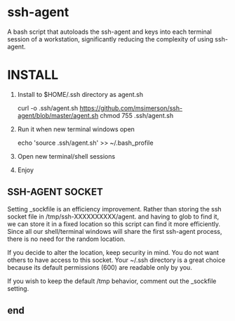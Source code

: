 # ssh-agent

A bash script that autoloads the ssh-agent and keys into each terminal session
of a workstation, significantly reducing the complexity of using ssh-agent.


# INSTALL

1. Install to $HOME/.ssh directory as agent.sh

   curl -o .ssh/agent.sh https://github.com/msimerson/ssh-agent/blob/master/agent.sh
   chmod 755 .ssh/agent.sh

2. Run it when new terminal windows open

   echo 'source .ssh/agent.sh' >> ~/.bash\_profile

3. Open new terminal/shell sessions

4. Enjoy


## SSH-AGENT SOCKET

Setting \_sockfile is an efficiency improvement. Rather than storing the
ssh socket file in /tmp/ssh-XXXXXXXXXX/agent.<ppid> and having to glob
to find it, we can store it in a fixed location so this script can find
it more efficiently. Since all our shell/terminal windows will share the
first ssh-agent process, there is no need for the random location.

If you decide to alter the location, keep security in mind. You do not want
others to have access to this socket. Your ~/.ssh directory is a great
choice because its default permissions (600) are readable only by you.

If you wish to keep the default /tmp behavior, comment out the \_sockfile setting.

## end
